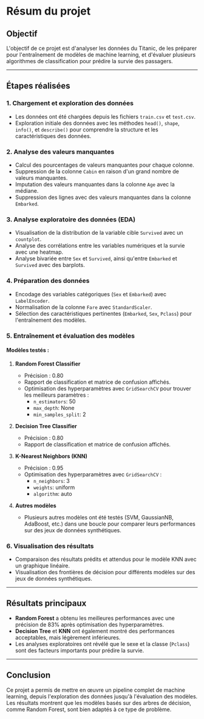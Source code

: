 # Résum du projet

## Objectif
L'objectif de ce projet est d'analyser les données du Titanic, de les préparer pour l'entraînement de modèles de machine learning, et d'évaluer plusieurs algorithmes de classification pour prédire la survie des passagers.

---

## Étapes réalisées

### 1. Chargement et exploration des données
- Les données ont été chargées depuis les fichiers `train.csv` et `test.csv`.
- Exploration initiale des données avec les méthodes `head()`, `shape`, `info()`, et `describe()` pour comprendre la structure et les caractéristiques des données.

### 2. Analyse des valeurs manquantes
- Calcul des pourcentages de valeurs manquantes pour chaque colonne.
- Suppression de la colonne `Cabin` en raison d'un grand nombre de valeurs manquantes.
- Imputation des valeurs manquantes dans la colonne `Age` avec la médiane.
- Suppression des lignes avec des valeurs manquantes dans la colonne `Embarked`.

### 3. Analyse exploratoire des données (EDA)
- Visualisation de la distribution de la variable cible `Survived` avec un `countplot`.
- Analyse des corrélations entre les variables numériques et la survie avec une heatmap.
- Analyse bivariée entre `Sex` et `Survived`, ainsi qu'entre `Embarked` et `Survived` avec des barplots.

### 4. Préparation des données
- Encodage des variables catégoriques (`Sex` et `Embarked`) avec `LabelEncoder`.
- Normalisation de la colonne `Fare` avec `StandardScaler`.
- Sélection des caractéristiques pertinentes (`Embarked`, `Sex`, `Pclass`) pour l'entraînement des modèles.

### 5. Entraînement et évaluation des modèles
#### Modèles testés :
1. **Random Forest Classifier**
    - Précision : 0.80
    - Rapport de classification et matrice de confusion affichés.
    - Optimisation des hyperparamètres avec `GridSearchCV` pour trouver les meilleurs paramètres :
      - `n_estimators`: 50
      - `max_depth`: None
      - `min_samples_split`: 2

2. **Decision Tree Classifier**
    - Précision : 0.80
    - Rapport de classification et matrice de confusion affichés.

3. **K-Nearest Neighbors (KNN)**
    - Précision : 0.95
    - Optimisation des hyperparamètres avec `GridSearchCV` :
      - `n_neighbors`: 3
      - `weights`: uniform
      - `algorithm`: auto

4. **Autres modèles**
    - Plusieurs autres modèles ont été testés (SVM, GaussianNB, AdaBoost, etc.) dans une boucle pour comparer leurs performances sur des jeux de données synthétiques.

### 6. Visualisation des résultats
- Comparaison des résultats prédits et attendus pour le modèle KNN avec un graphique linéaire.
- Visualisation des frontières de décision pour différents modèles sur des jeux de données synthétiques.

---

## Résultats principaux
- **Random Forest** a obtenu les meilleures performances avec une précision de 83% après optimisation des hyperparamètres.
- **Decision Tree** et **KNN** ont également montré des performances acceptables, mais légèrement inférieures.
- Les analyses exploratoires ont révélé que le sexe et la classe (`Pclass`) sont des facteurs importants pour prédire la survie.

---

## Conclusion
Ce projet a permis de mettre en œuvre un pipeline complet de machine learning, depuis l'exploration des données jusqu'à l'évaluation des modèles. Les résultats montrent que les modèles basés sur des arbres de décision, comme Random Forest, sont bien adaptés à ce type de problème.
```